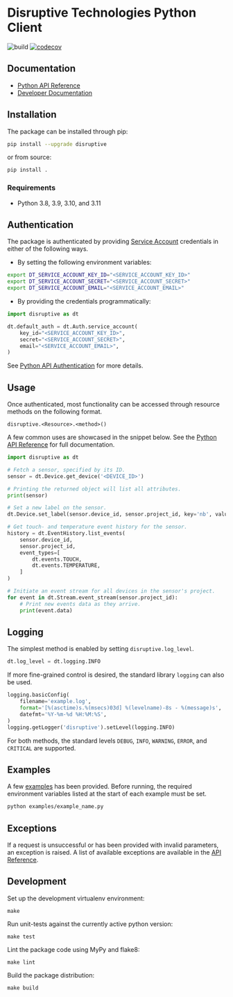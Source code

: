 # Disruptive Technologies Python Client

![build](https://github.com/disruptive-technologies/python-client/actions/workflows/build.yml/badge.svg)
[![codecov](https://codecov.io/gh/disruptive-technologies/python-client/branch/main/graph/badge.svg)](https://codecov.io/gh/disruptive-technologies/python-client)

## Documentation

- [Python API Reference](https://developer.disruptive-technologies.com/api/libraries/python/)
- [Developer Documentation](https://developer.disruptive-technologies.com/docs/)

## Installation

The package can be installed through pip:

```sh
pip install --upgrade disruptive
```

or from source:

```sh
pip install .
```

### Requirements

- Python 3.8, 3.9, 3.10, and 3.11

## Authentication

The package is authenticated by providing [Service Account](https://developer.disruptive-technologies.com/docs/service-accounts/introduction-to-service-accounts) credentials in either of the following ways.

- By setting the following environment variables:
```bash
export DT_SERVICE_ACCOUNT_KEY_ID="<SERVICE_ACCOUNT_KEY_ID>"
export DT_SERVICE_ACCOUNT_SECRET="<SERVICE_ACCOUNT_SECRET>"
export DT_SERVICE_ACCOUNT_EMAIL="<SERVICE_ACCOUNT_EMAIL>"
```

- By providing the credentials programmatically:
```python
import disruptive as dt

dt.default_auth = dt.Auth.service_account(
    key_id="<SERVICE_ACCOUNT_KEY_ID>",
    secret="<SERVICE_ACCOUNT_SECRET>",
    email="<SERVICE_ACCOUNT_EMAIL>",
)
```

See [Python API Authentication](https://developer.disruptive-technologies.com/api/libraries/python/client/authentication.html) for more details.

## Usage

Once authenticated, most functionality can be accessed through resource methods on the following format.

```
disruptive.<Resource>.<method>()
```

A few common uses are showcased in the snippet below. See the [Python API Reference](https://developer.disruptive-technologies.com/api/libraries/python/) for full documentation.

```python
import disruptive as dt

# Fetch a sensor, specified by its ID.
sensor = dt.Device.get_device('<DEVICE_ID>')

# Printing the returned object will list all attributes.
print(sensor)

# Set a new label on the sensor.
dt.Device.set_label(sensor.device_id, sensor.project_id, key='nb', value='99')

# Get touch- and temperature event history for the sensor.
history = dt.EventHistory.list_events(
    sensor.device_id,
    sensor.project_id,
    event_types=[
        dt.events.TOUCH,
        dt.events.TEMPERATURE,
    ]
)

# Initiate an event stream for all devices in the sensor's project.
for event in dt.Stream.event_stream(sensor.project_id):
    # Print new events data as they arrive.
    print(event.data)
```

## Logging
The simplest method is enabled by setting `disruptive.log_level`.
```python
dt.log_level = dt.logging.INFO
```
If more fine-grained control is desired, the standard library `logging` can also be used.
```python
logging.basicConfig(
    filename='example.log',
    format='[%(asctime)s.%(msecs)03d] %(levelname)-8s - %(message)s',
    datefmt='%Y-%m-%d %H:%M:%S',
)
logging.getLogger('disruptive').setLevel(logging.INFO)
``` 
For both methods, the standard levels `DEBUG`, `INFO`, `WARNING`, `ERROR`, and `CRITICAL` are supported.

## Examples
A few [examples](https://developer.disruptive-technologies.com/api/libraries/python/client/examples.html) has been provided. Before running, the required environment variables listed at the start of each example must be set.

```sh
python examples/example_name.py
```

## Exceptions
If a request is unsuccessful or has been provided with invalid parameters, an exception is raised. A list of available exceptions are available in the [API Reference](https://developer.disruptive-technologies.com/api/libraries/python/client/errors.html).

## Development

Set up the development virtualenv environment:
```
make
```

Run unit-tests against the currently active python version:
```
make test
```

Lint the package code using MyPy and flake8:
```
make lint
```

Build the package distribution:
```
make build
```
